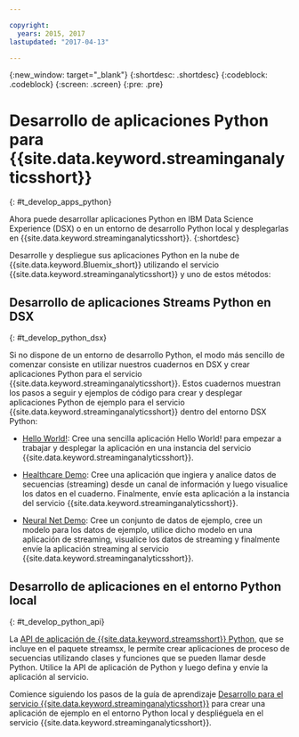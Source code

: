 ```yaml
---

copyright:
  years: 2015, 2017
lastupdated: "2017-04-13"

---
```


<!-- Attribute definitions -->
{:new_window: target="_blank"}
{:shortdesc: .shortdesc}
{:codeblock: .codeblock}
{:screen: .screen}
{:pre: .pre}

# Desarrollo de aplicaciones Python para {{site.data.keyword.streaminganalyticsshort}}
{: #t_develop_apps_python}

Ahora puede desarrollar aplicaciones Python en IBM Data Science Experience (DSX) o en un entorno de desarrollo Python local y desplegarlas en {{site.data.keyword.streaminganalyticsshort}}.
{:shortdesc}

Desarrolle y despliegue sus aplicaciones Python en la nube de {{site.data.keyword.Bluemix_short}} utilizando el servicio {{site.data.keyword.streaminganalyticsshort}} y uno de estos métodos: 


## Desarrollo de aplicaciones Streams Python en DSX
{: #t_develop_python_dsx}

Si no dispone de un entorno de desarrollo Python, el modo más sencillo de comenzar consiste en utilizar nuestros cuadernos en DSX y crear aplicaciones Python para el servicio {{site.data.keyword.streaminganalyticsshort}}. Estos cuadernos muestran los pasos a seguir y ejemplos de código para crear y desplegar aplicaciones Python de ejemplo para el servicio {{site.data.keyword.streaminganalyticsshort}} dentro del entorno DSX Python: 

* [Hello World!](https://apsportal.ibm.com/exchange/public/entry/view/9fc33ce7301f10e21a9f92039ca9c6e8): Cree una sencilla aplicación Hello World! para empezar a trabajar y desplegar la aplicación en una instancia del servicio {{site.data.keyword.streaminganalyticsshort}}. 

* [Healthcare Demo](https://apsportal.ibm.com/exchange/public/entry/view/9fc33ce7301f10e21a9f92039cad29a6): Cree una aplicación que ingiera y analice datos de secuencias (streaming) desde un canal de información y luego visualice los datos en el cuaderno. Finalmente, envíe esta aplicación a la instancia del servicio {{site.data.keyword.streaminganalyticsshort}}. 

* [Neural Net Demo](https://apsportal.ibm.com/exchange/public/entry/view/9fc33ce7301f10e21a9f92039ca60bb7): Cree un conjunto de datos de ejemplo, cree un modelo para los datos de ejemplo, utilice dicho modelo en una aplicación de streaming, visualice los datos de streaming y finalmente envíe la aplicación streaming al servicio {{site.data.keyword.streaminganalyticsshort}}. 

## Desarrollo de aplicaciones en el entorno Python local
 {: #t_develop_python_api}

 La [API de aplicación de {{site.data.keyword.streamsshort}} Python](http://ibmstreams.github.io/streamsx.documentation/docs/python/python-appapi-devguide/#50-api-features), que se incluye en el paquete streamsx, le permite crear aplicaciones de proceso de secuencias utilizando clases y funciones que se pueden llamar desde Python. Utilice la API de aplicación de Python y luego defina y envíe la aplicación al servicio. 

Comience siguiendo los pasos de la guía de aprendizaje [Desarrollo para el servicio {{site.data.keyword.streaminganalyticsshort}}](http://ibmstreams.github.io/streamsx.documentation/docs/python/1.6/python-appapi-devguide-2a/index.html) para crear una aplicación de ejemplo en el entorno Python local y despliéguela en el servicio {{site.data.keyword.streaminganalyticsshort}}. 
